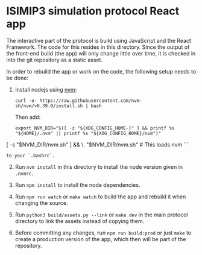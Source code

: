 ISIMIP3 simulation protocol React app
=====================================

The interactive part of the protocol is build using JavaScript and the React Framework. The code for this resides in this directory. Since the output of the front-end build (the app) will only change little over time, it is checked in into the git repository as a static asset.

In order to rebuild the app or work on the code, the following setup needs to be done:

1. Install nodejs using [nvm](https://github.com/nvm-sh/nvm):

    ```
    curl -o- https://raw.githubusercontent.com/nvm-sh/nvm/v0.39.0/install.sh | bash
    ```

    Then add:

    ```
    export NVM_DIR="$([ -z "${XDG_CONFIG_HOME-}" ] && printf %s "${HOME}/.nvm" || printf %s "${XDG_CONFIG_HOME}/nvm")"
[ -s "$NVM_DIR/nvm.sh" ] && \. "$NVM_DIR/nvm.sh" # This loads nvm
    ```

    to your `.bashrc`.

2. Run `nvm install` in this directory to install the node version given in `.nvmrc`.

3. Run `npm install` to install the node dependencies.

4. Run `npm run watch` or `make watch` to build the app and rebuild it when changing the source.

5. Run `python3 build/assets.py --link` or `make dev` in the main protocol directory to link the assets instead of copying them.

6. Before committing any changes, run `npm run build:prod` or just `make` to create a production version of the app, which then will be part of the repository.
